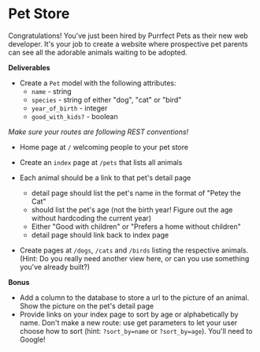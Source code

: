 # Pet Store

Congratulations!  You've just been hired by Purrfect Pets as their new web developer.  It's your job to create a website where prospective pet parents can see all the adorable animals waiting to be adopted.

**Deliverables**
- Create a `Pet` model with the following attributes:
  - `name` - string
  - `species` - string of either "dog", "cat" or "bird"
  - `year_of_birth` - integer 
  - `good_with_kids?` - boolean
  
*Make sure your routes are following REST conventions!* 
- Home page at `/` welcoming people to your pet store
- Create an `index` page at `/pets` that lists all animals
- Each animal should be a link to that pet's detail page
  - detail page should list the pet's name in the format of "Petey the Cat" 
  - should list the pet's age (not the birth year!  Figure out the age without hardcoding the current year)
  - Either "Good with children" or "Prefers a home without children" 
  - detail page should link back to index page
  
 - Create pages at `/dogs`, `/cats` and `/birds` listing the respective animals.  (Hint:  Do you really need another view here, or can you use something you've already built?)
 
 **Bonus**
  - Add a column to the database to store a url to the picture of an animal.  Show the picture on the pet's detail page
  - Provide links on your index page to sort by age or alphabetically by name.  Don't make a new route:  use get parameters to let your user choose how to sort (hint: `?sort_by=name` or `?sort_by=age`).  You'll need to Google!
